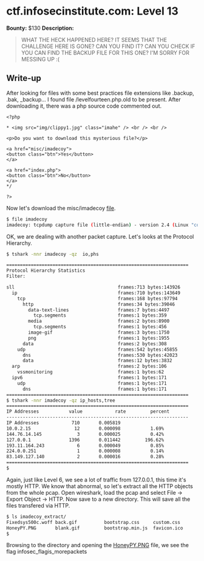 # ctf.infosecinstitute.com: Level 13
**Bounty:** $130
**Description:**

> WHAT THE HECK HAPPENED HERE? IT SEEMS THAT THE CHALLENGE HERE IS GONE? CAN YOU FIND IT? CAN YOU CHECK IF YOU CAN FIND THE BACKUP FILE FOR THIS ONE? I'M SORRY FOR MESSING UP :(

## Write-up

After looking for files with some best practices file extensions like .backup, .bak, _backup... I found file /levelfourteen.php.old to be present. After downloading it, there was a php source code commented out.


	<?php 

	* <img src="img/clippy1.jpg" class="imahe" /> <br /> <br />

	<p>Do you want to download this mysterious file?</p>

	<a href="misc/imadecoy">
	<button class="btn">Yes</button>
	</a>

	<a href="index.php">
	<button class="btn">No</button>
	</a>
	*/

	?>

Now let's download the misc/imadecoy [file](imadecoy).
```bash
$ file imadecoy
imadecoy: tcpdump capture file (little-endian) - version 2.4 (Linux "cooked", capture length 65535)
```

OK, we are dealing with another packet capture. Let's looks at the Protocol Hierarchy.

```bash
$ tshark -nnr imadecoy -qz  io,phs

===================================================================
Protocol Hierarchy Statistics
Filter:

sll                                      frames:713 bytes:143926
  ip                                     frames:710 bytes:143649
    tcp                                  frames:168 bytes:97794
      http                               frames:34 bytes:39046
        data-text-lines                  frames:7 bytes:4497
          tcp.segments                   frames:1 bytes:359
        media                            frames:2 bytes:8900
          tcp.segments                   frames:1 bytes:456
        image-gif                        frames:3 bytes:1750
        png                              frames:1 bytes:1955
      data                               frames:2 bytes:308
    udp                                  frames:542 bytes:45855
      dns                                frames:530 bytes:42023
      data                               frames:12 bytes:3832
  arp                                    frames:2 bytes:106
    vssmonitoring                        frames:1 bytes:62
  ipv6                                   frames:1 bytes:171
    udp                                  frames:1 bytes:171
      dns                                frames:1 bytes:171
===================================================================
$ tshark -nnr imadecoy -qz ip_hosts,tree
===================================================================
IP Addresses           value	        rate	     percent
-------------------------------------------------------------------
IP Addresses            710       0.005819
10.0.2.15                12       0.000098           1.69%
144.76.14.145             3       0.000025           0.42%
127.0.0.1              1396       0.011442         196.62%
193.11.164.243            6       0.000049           0.85%
224.0.0.251               1       0.000008           0.14%
83.149.127.140            2       0.000016           0.28%
===================================================================
$
```

Again, just like Level 6, we see a lot of traffic from 127.0.0.1, this time it's mostly HTTP. We know that abnormal, so let's extract all the HTTP objects from the whole pcap. Open wireshark, load the pcap and select File -> Export Object -> HTTP. Now save to a new directory. This will save all the files transfered via HTTP.

```bash
$ ls imadecoy_extract/
Fixedsys500c.woff back.gif          bootstrap.css     custom.css        honeypy           image2.gif        img(1)
HoneyPY.PNG       blank.gif         bootstrap.min.js  favicon.ico       honeypy(1)        img               jquery.js
$
```
Browsing to the directory and opening the [HoneyPY.PNG](HoneyPY.PNG) file, we see the flag
infosec_flagis_morepackets
